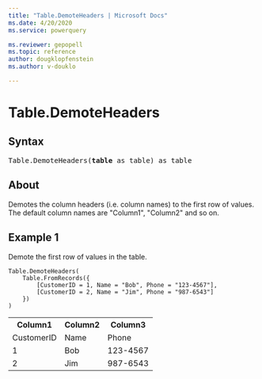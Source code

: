 ```yaml
---
title: "Table.DemoteHeaders | Microsoft Docs"
ms.date: 4/20/2020
ms.service: powerquery

ms.reviewer: gepopell
ms.topic: reference
author: dougklopfenstein
ms.author: v-douklo

---
```

# Table.DemoteHeaders

## Syntax

<pre>
Table.DemoteHeaders(<b>table</b> as table) as table
</pre>
  
## About  
Demotes the column headers (i.e. column names) to the first row of values. The default column names are "Column1", "Column2" and so on.

## Example 1
Demote the first row of values in the table.

```powerquery-m
Table.DemoteHeaders( 
    Table.FromRecords({ 
        [CustomerID = 1, Name = "Bob", Phone = "123-4567"], 
        [CustomerID = 2, Name = "Jim", Phone = "987-6543"] 
    })
)
```

<table> <tr> <th>Column1</th> <th>Column2</th> <th>Column3</th> </tr> <tr> <td>CustomerID</td> <td>Name</td> <td>Phone</td> </tr> <tr> <td>1</td> <td>Bob</td> <td>123-4567</td> </tr> <tr> <td>2</td> <td>Jim</td> <td>987-6543</td> </tr> </table>
